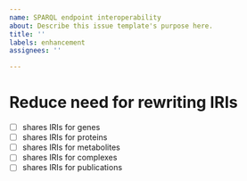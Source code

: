 ```yaml
---
name: SPARQL endpoint interoperability
about: Describe this issue template's purpose here.
title: ''
labels: enhancement
assignees: ''

---
```


# Reduce need for rewriting IRIs

 - [ ] shares IRIs for genes
 - [ ] shares IRIs for proteins
 - [ ] shares IRIs for metabolites
 - [ ] shares IRIs for complexes
 - [ ] shares IRIs for publications
